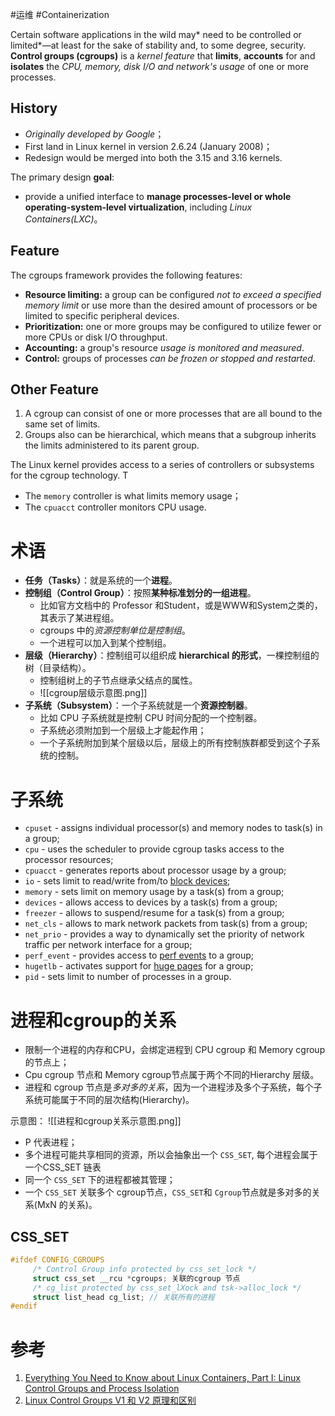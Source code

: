 #运维 #Containerization 

Certain software applications in the wild may* need to be controlled or limited*—at least for the sake of stability and, to some degree, security.  
**Control groups (cgroups)** is a *kernel feature* that **limits**, **accounts** for and **isolates** the *CPU, memory, disk I/O and network's usage* of one or more processes.

## History
- *Originally developed by Google*；
- First land in Linux kernel in version 2.6.24 (January 2008)；
- Redesign would be merged into both the 3.15 and 3.16 kernels.

The primary design **goal**:
- provide a unified interface to **manage processes-level or whole operating-system-level virtualization**, including *Linux Containers(LXC)*。

## Feature
The cgroups framework provides the following features:
-   **Resource limiting:** a group can be configured *not to exceed a specified memory limit* or use more than the desired amount of processors or be limited to specific peripheral devices.
-   **Prioritization:** one or more groups may be configured to utilize fewer or more CPUs or disk I/O throughput.
-   **Accounting:** a group's resource *usage is monitored and measured*.
-   **Control:** groups of processes *can be frozen or stopped and restarted*.

## Other Feature
1. A cgroup can consist of one or more processes that are all bound to the same set of limits. 
2. Groups also can be hierarchical, which means that a subgroup inherits the limits administered to its parent group.

The Linux kernel provides access to a series of controllers or subsystems for the cgroup technology. T
- The `memory` controller is what limits memory usage；
- The `cpuacct` controller monitors CPU usage.

# 术语

-   **任务（Tasks）**：就是系统的一个**进程**。
-   **控制组（Control Group）**：按照**某种标准划分的一组进程**。
	-   比如官方文档中的 Professor 和Student，或是WWW和System之类的，其表示了某进程组。
	-   cgroups 中的*资源控制单位是控制组*。
	-   一个进程可以加入到某个控制组。
-   **层级（Hierarchy）**：控制组可以组织成 **hierarchical 的形式**，一棵控制组的树（目录结构）。
	-   控制组树上的子节点继承父结点的属性。
	-   ![[cgroup层级示意图.png]]
-   **子系统（Subsystem）**：一个子系统就是一个**资源控制器**。
	-   比如 CPU 子系统就是控制 CPU 时间分配的一个控制器。
	-   子系统必须附加到一个层级上才能起作用；
	-   一个子系统附加到某个层级以后，层级上的所有控制族群都受到这个子系统的控制。

# 子系统
-   `cpuset` - assigns individual processor(s) and memory nodes to task(s) in a group;
-   `cpu` - uses the scheduler to provide cgroup tasks access to the processor resources;
-   `cpuacct` - generates reports about processor usage by a group;
-   `io` - sets limit to read/write from/to [block devices](https://en.wikipedia.org/wiki/Device_file);
-   `memory` - sets limit on memory usage by a task(s) from a group;
-   `devices` - allows access to devices by a task(s) from a group;
-   `freezer` - allows to suspend/resume for a task(s) from a group;
-   `net_cls` - allows to mark network packets from task(s) from a group;
-   `net_prio` - provides a way to dynamically set the priority of network traffic per network interface for a group;
-   `perf_event` - provides access to [perf events](https://en.wikipedia.org/wiki/Perf_/(Linux/)) to a group;
-   `hugetlb` - activates support for [huge pages](https://www.kernel.org/doc/Documentation/vm/hugetlbpage.txt) for a group;
-   `pid` - sets limit to number of processes in a group.


# 进程和cgroup的关系
- 限制一个进程的内存和CPU，会绑定进程到 CPU cgroup 和 Memory cgroup 的节点上；
- Cpu cgroup 节点和 Memory cgroup节点属于两个不同的Hierarchy 层级。
- 进程和 cgroup 节点是*多对多的关系*，因为一个进程涉及多个子系统，每个子系统可能属于不同的层次结构(Hierarchy)。

示意图：
![[进程和cgroup关系示意图.png]]

- P 代表进程；
- 多个进程可能共享相同的资源，所以会抽象出一个 `CSS_SET`, 每个进程会属于一个CSS_SET 链表
- 同一个 `CSS_SET` 下的进程都被其管理；
- 一个 `CSS_SET` 关联多个 cgroup节点，`CSS_SET`和 `Cgroup`节点就是多对多的关系(MxN 的关系)。

## CSS_SET 
```C
#ifdef CONFIG_CGROUPS  
	 /* Control Group info protected by css_set_lock */  
	 struct css_set __rcu *cgroups; 关联的cgroup 节点  
	 /* cg_list protected by css_set_lXock and tsk->alloc_lock */  
	 struct list_head cg_list; // 关联所有的进程  
#endif
```

# 参考
1. [Everything You Need to Know about Linux Containers, Part I: Linux Control Groups and Process Isolation](https://www.linuxjournal.com/content/everything-you-need-know-about-linux-containers-part-i-linux-control-groups-and-process)
2. [Linux Control Groups V1 和 V2 原理和区别](https://mikechengwei.github.io/2020/06/03/cgroup%E5%8E%9F%E7%90%86/)